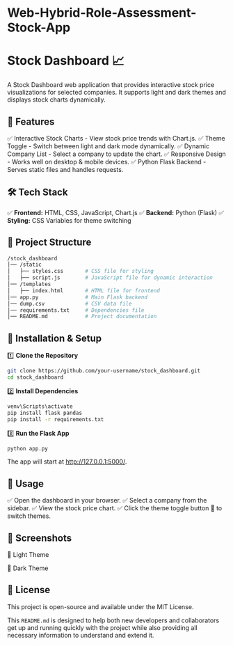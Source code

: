 # Web-Hybrid-Role-Assessment-Stock-App

# Stock Dashboard 📈

A Stock Dashboard web application that provides interactive stock price visualizations for selected companies. It supports light and dark themes and displays stock charts dynamically.

## 🚀 Features

✅ Interactive Stock Charts - View stock price trends with Chart.js.
✅ Theme Toggle - Switch between light and dark mode dynamically.
✅ Dynamic Company List - Select a company to update the chart.
✅ Responsive Design - Works well on desktop & mobile devices.
✅ Python Flask Backend - Serves static files and handles requests.

## 🛠 Tech Stack

✅ **Frontend:** HTML, CSS, JavaScript, Chart.js
✅ **Backend:** Python (Flask)
✅ **Styling:** CSS Variables for theme switching

## 📂 Project Structure

```bash
/stock_dashboard
│── /static
│   ├── styles.css       # CSS file for styling
│   ├── script.js        # JavaScript file for dynamic interaction
│── /templates
│   ├── index.html       # HTML file for frontend
│── app.py               # Main Flask backend
│── dump.csv             # CSV data file
│── requirements.txt     # Dependencies file
│── README.md            # Project documentation
```

## 🔧 Installation & Setup

1️⃣ **Clone the Repository**

```bash
git clone https://github.com/your-username/stock_dashboard.git
cd stock_dashboard
```

2️⃣ **Install Dependencies**

```bash
venv\Scripts\activate
pip install flask pandas
pip install -r requirements.txt
```

3️⃣ **Run the Flask App**

```bash
python app.py
```

The app will start at http://127.0.0.1:5000/.

## 📌 Usage

✅ Open the dashboard in your browser.
✅ Select a company from the sidebar.
✅ View the stock price chart.
✅ Click the theme toggle button 🌙 to switch themes.

## 📸 Screenshots

🔹 Light Theme

🔹 Dark Theme

## 📜 License

This project is open-source and available under the MIT License.

This `README.md` is designed to help both new developers and collaborators get up and running quickly with the project while also providing all necessary information to understand and extend it.



